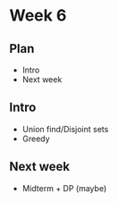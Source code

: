 # Week 6
## Plan
- Intro
- Next week

## Intro
- Union find/Disjoint sets
- Greedy

## Next week
- Midterm + DP (maybe)